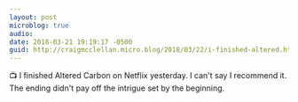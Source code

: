 ```yaml
---
layout: post
microblog: true
audio: 
date: 2018-03-21 19:19:17 -0500
guid: http://craigmcclellan.micro.blog/2018/03/22/i-finished-altered.html
---
```

📺 I finished Altered Carbon on Netflix yesterday. I can't say I recommend it. The ending didn't pay off the intrigue set by the beginning.
